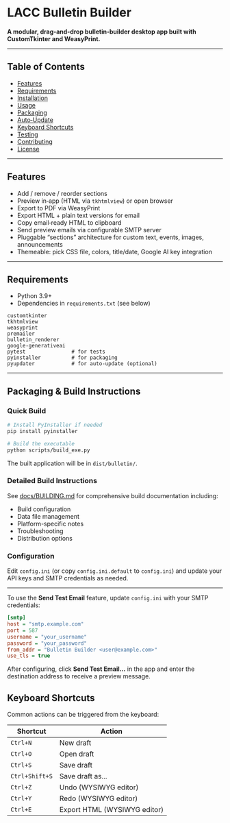 # LACC Bulletin Builder

**A modular, drag‑and‑drop bulletin‑builder desktop app built with CustomTkinter and WeasyPrint.**

---

## Table of Contents

- [Features](#features)  
- [Requirements](#requirements)  
- [Installation](#installation)  
- [Usage](#usage)  
- [Packaging](#packaging)
- [Auto‑Update](#auto‑update)
- [Keyboard Shortcuts](#keyboard-shortcuts)
- [Testing](#testing)
- [Contributing](#contributing)  
- [License](#license)  

---

## Features

- Add / remove / reorder sections  
- Preview in‑app (HTML via `tkhtmlview`) or open browser  
- Export to PDF via WeasyPrint
- Export HTML + plain text versions for email
- Copy email‑ready HTML to clipboard
- Send preview emails via configurable SMTP server
- Pluggable “sections” architecture for custom text, events, images, announcements
- Themeable: pick CSS file, colors, title/date, Google AI key integration

---

## Requirements

- Python 3.9+  
- Dependencies in `requirements.txt` (see below)  

```text
customtkinter
tkhtmlview
weasyprint
premailer
bulletin_renderer
google-generativeai
pytest               # for tests
pyinstaller          # for packaging
pyupdater            # for auto‑update (optional)

```

---

## Packaging & Build Instructions

### Quick Build

```bash
# Install PyInstaller if needed
pip install pyinstaller

# Build the executable
python scripts/build_exe.py
```

The built application will be in `dist/bulletin/`.

### Detailed Build Instructions

See [docs/BUILDING.md](docs/BUILDING.md) for comprehensive build documentation including:
- Build configuration
- Data file management
- Platform-specific notes
- Troubleshooting
- Distribution options

### Configuration

Edit `config.ini` (or copy `config.ini.default` to `config.ini`) and update your API keys and SMTP credentials as needed.

---

To use the **Send Test Email** feature, update `config.ini` with your SMTP credentials:

```ini
[smtp]
host = "smtp.example.com"
port = 587
username = "your_username"
password = "your_password"
from_addr = "Bulletin Builder <user@example.com>"
use_tls = true
```

After configuring, click **Send Test Email...** in the app and enter the destination address to receive a preview message.

## Keyboard Shortcuts

Common actions can be triggered from the keyboard:

| Shortcut | Action |
| -------- | ------ |
| `Ctrl+N` | New draft |
| `Ctrl+O` | Open draft |
| `Ctrl+S` | Save draft |
| `Ctrl+Shift+S` | Save draft as... |
| `Ctrl+Z` | Undo (WYSIWYG editor) |
| `Ctrl+Y` | Redo (WYSIWYG editor) |
| `Ctrl+E` | Export HTML (WYSIWYG editor) |


